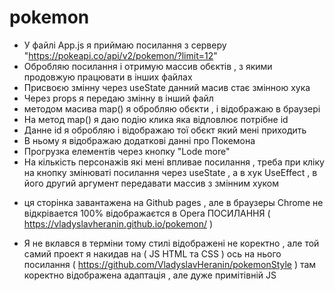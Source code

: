 # pokemon
- У файлі App.js я приймаю посилання з серверу "https://pokeapi.co/api/v2/pokemon/?limit=12"
- Обробляю посилання і отримую массив обєктів , з якими продовжую працювати в інших файлах
- Присвоєю змінну через useState данний масив стає змінною хука 
- Через props я передаю змінну в інший файл 
- методом масива map() я обробляю обєкти , і відображаю в браузері
- На метод map() я даю подію клика яка відловлює потрібне id
- Данне id я обробляю і відображаю тої обєкт який мені приходить 
- В ньому я відображаю додаткові данні про Покемона 
- Прогрузка елементів через кнопку "Lode more" 
- На кількість персонажів які мені впливае посилання , треба при 
  кліку на кнопку змінюваті посилання через useState , а в хук 
  UseEffect , в його другий аргумент передавати массив з змінним хуком 
  
* ця сторінка завантажена на Github pages , але в браузеры Chrome не відкрівается 100% відображаєтся в Opera
 ПОСИЛАННЯ ( https://vladyslavheranin.github.io/pokemon/ )
 
 * Я не вклався в терміни тому стилі відображені не коректно , але той самий проект я накидав на 
  ( JS HTML та CSS ) ось на нього посилання ( https://github.com/VladyslavHeranin/pokemonStyle )
   там коректно відображена адаптація , але дуже примітівній JS 
